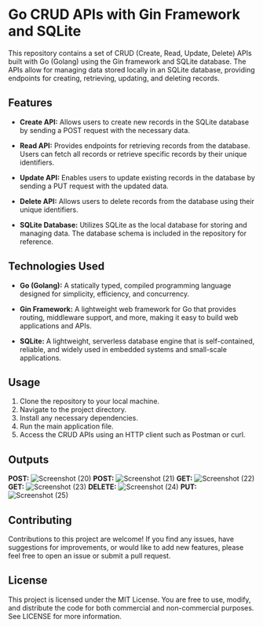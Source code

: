# Go CRUD APIs with Gin Framework and SQLite

This repository contains a set of CRUD (Create, Read, Update, Delete) APIs built with Go (Golang) using the Gin framework and SQLite database. The APIs allow for managing data stored locally in an SQLite database, providing endpoints for creating, retrieving, updating, and deleting records.

## Features

-   **Create API:** Allows users to create new records in the SQLite database by sending a POST request with the necessary data.
    
-   **Read API:** Provides endpoints for retrieving records from the database. Users can fetch all records or retrieve specific records by their unique identifiers.
    
-   **Update API:** Enables users to update existing records in the database by sending a PUT request with the updated data.
    
-   **Delete API:** Allows users to delete records from the database using their unique identifiers.
    
-   **SQLite Database:** Utilizes SQLite as the local database for storing and managing data. The database schema is included in the repository for reference.
    

## Technologies Used

-   **Go (Golang):** A statically typed, compiled programming language designed for simplicity, efficiency, and concurrency.
    
-   **Gin Framework:** A lightweight web framework for Go that provides routing, middleware support, and more, making it easy to build web applications and APIs.
    
-   **SQLite:** A lightweight, serverless database engine that is self-contained, reliable, and widely used in embedded systems and small-scale applications.
    

## Usage

1.  Clone the repository to your local machine.
2.  Navigate to the project directory.
3.  Install any necessary dependencies.
4.  Run the main application file.
5.  Access the CRUD APIs using an HTTP client such as Postman or curl.


## Outputs
**POST:**
![Screenshot (20)](https://github.com/logan-git-art/Golang-API-Task/assets/84459081/7721db31-70ce-4cf3-ab26-01356a2f8596)
**POST:**
![Screenshot (21)](https://github.com/logan-git-art/Golang-API-Task/assets/84459081/d0fa54f2-1a36-4ba4-90b1-7297b290548f)
**GET:**
![Screenshot (22)](https://github.com/logan-git-art/Golang-API-Task/assets/84459081/5fd179be-b037-4b79-9d35-16a1bfa305bf)
**GET:**
![Screenshot (23)](https://github.com/logan-git-art/Golang-API-Task/assets/84459081/ed9a0573-c38f-4127-8ddd-c50903a5b245)
**DELETE:**
![Screenshot (24)](https://github.com/logan-git-art/Golang-API-Task/assets/84459081/a8cf0754-987d-425e-969c-f48ebf9be5b8)
**PUT:**
![Screenshot (25)](https://github.com/logan-git-art/Golang-API-Task/assets/84459081/d2e4c70f-bb3d-4dc7-a129-157db8f42c28)


## Contributing

Contributions to this project are welcome! If you find any issues, have suggestions for improvements, or would like to add new features, please feel free to open an issue or submit a pull request.

## License

This project is licensed under the MIT License. You are free to use, modify, and distribute the code for both commercial and non-commercial purposes. See LICENSE for more information.




